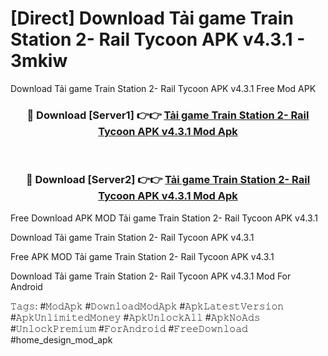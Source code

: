 # [Direct] Download Tải game Train Station 2- Rail Tycoon APK v4.3.1 - 3mkiw
Download Tải game Train Station 2- Rail Tycoon APK v4.3.1 Free Mod APK

<div align="center">
<h3>🔴 Download [Server1] 👉👉 <a href="https://apk-comot.site?title=Tải_game_Train_Station_2-_Rail_Tycoon_APK_v4.3.1">Tải game Train Station 2- Rail Tycoon APK v4.3.1 Mod Apk</a></h3><br>

<h3>🔴 Download [Server2] 👉👉 <a href="https://apk-comot.site?title=Tải_game_Train_Station_2-_Rail_Tycoon_APK_v4.3.1">Tải game Train Station 2- Rail Tycoon APK v4.3.1 Mod Apk</a></h3>
</div>


Free Download APK MOD Tải game Train Station 2- Rail Tycoon APK v4.3.1

Download Tải game Train Station 2- Rail Tycoon APK v4.3.1 

Free APK MOD Tải game Train Station 2- Rail Tycoon APK v4.3.1 

Download Tải game Train Station 2- Rail Tycoon APK v4.3.1 Mod For Android

𝚃𝚊𝚐𝚜: #𝙼𝚘𝚍𝙰𝚙𝚔 #𝙳𝚘𝚠𝚗𝚕𝚘𝚊𝚍𝙼𝚘𝚍𝙰𝚙𝚔 #𝙰𝚙𝚔𝙻𝚊𝚝𝚎𝚜𝚝𝚅𝚎𝚛𝚜𝚒𝚘𝚗 #𝙰𝚙𝚔𝚄𝚗𝚕𝚒𝚖𝚒𝚝𝚎𝚍𝙼𝚘𝚗𝚎𝚢 #𝙰𝚙𝚔𝚄𝚗𝚕𝚘𝚌𝚔𝙰𝚕𝚕 #𝙰𝚙𝚔𝙽𝚘𝙰𝚍𝚜 #𝚄𝚗𝚕𝚘𝚌𝚔𝙿𝚛𝚎𝚖𝚒𝚞𝚖 #𝙵𝚘𝚛𝙰𝚗𝚍𝚛𝚘𝚒𝚍 #𝙵𝚛𝚎𝚎𝙳𝚘𝚠𝚗𝚕𝚘𝚊𝚍 #home_design_mod_apk